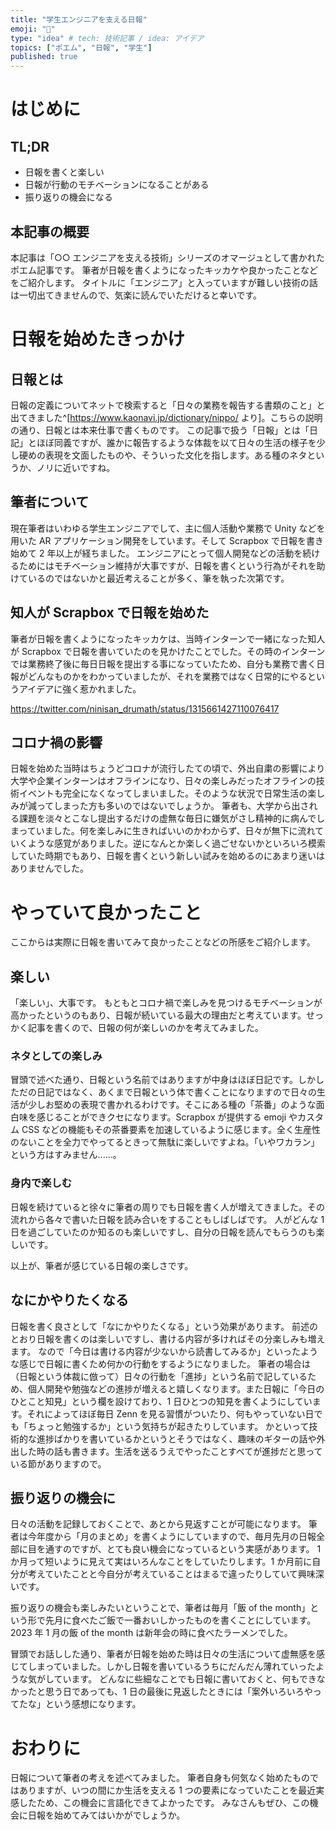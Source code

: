 ```yaml
---
title: "学生エンジニアを支える日報"
emoji: "🌮"
type: "idea" # tech: 技術記事 / idea: アイデア
topics: ["ポエム", "日報", "学生"]
published: true
---
```


# はじめに

## TL;DR

- 日報を書くと楽しい
- 日報が行動のモチベーションになることがある
- 振り返りの機会になる

## 本記事の概要

<!-- textlint-disable -->

本記事は「○○ エンジニアを支える技術」シリーズのオマージュとして書かれたポエム記事です。
筆者が日報を書くようになったキッカケや良かったことなどをご紹介します。
タイトルに「エンジニア」と入っていますが難しい技術の話は一切出てきませんので、気楽に読んでいただけると幸いです。

<!-- textlint-enable -->

# 日報を始めたきっかけ

## 日報とは

日報の定義についてネットで検索すると「日々の業務を報告する書類のこと」と出てきました^[https://www.kaonavi.jp/dictionary/nippo/ より]。こちらの説明の通り、日報とは本来仕事で書くものです。
この記事で扱う「日報」とは「日記」とほぼ同義ですが、誰かに報告するような体裁を以て日々の生活の様子を少し硬めの表現を文面したものや、そういった文化を指します。ある種のネタというか、ノリに近いですね。

## 筆者について

現在筆者はいわゆる学生エンジニアでして、主に個人活動や業務で Unity などを用いた AR アプリケーション開発をしています。そして Scrapbox で日報を書き始めて 2 年以上が経ちました。
エンジニアにとって個人開発などの活動を続けるためにはモチベーション維持が大事ですが、日報を書くという行為がそれを助けているのではないかと最近考えることが多く、筆を執った次第です。

## 知人が Scrapbox で日報を始めた

筆者が日報を書くようになったキッカケは、当時インターンで一緒になった知人が Scrapbox で日報を書いていたのを見かけたことでした。その時のインターンでは業務終了後に毎日日報を提出する事になっていたため、自分も業務で書く日報がどんなものかをわかっていましたが、それを業務ではなく日常的にやるというアイデアに強く惹かれました。

https://twitter.com/ninisan_drumath/status/1315661427110076417

## コロナ禍の影響

日報を始めた当時はちょうどコロナが流行したての頃で、外出自粛の影響により大学や企業インターンはオフラインになり、日々の楽しみだったオフラインの技術イベントも完全になくなってしまいました。そのような状況で日常生活の楽しみが減ってしまった方も多いのではないでしょうか。
筆者も、大学から出される課題を淡々とこなし提出するだけの虚無な毎日に嫌気がさし精神的に病んでしまっていました。何を楽しみに生きればいいのかわからず、日々が無下に流れていくような感覚がありました。逆になんとか楽しく過ごせないかといろいろ模索していた時期でもあり、日報を書くという新しい試みを始めるのにあまり迷いはありませんでした。

# やっていて良かったこと

ここからは実際に日報を書いてみて良かったことなどの所感をご紹介します。

## 楽しい

「楽しい」、大事です。
もともとコロナ禍で楽しみを見つけるモチベーションが高かったというのもあり、日報が続いている最大の理由だと考えています。せっかく記事を書くので、日報の何が楽しいのかを考えてみました。

### ネタとしての楽しみ

冒頭で述べた通り、日報という名前ではありますが中身はほぼ日記です。しかしただの日記ではなく、あくまで日報という体で書くことになりますので日々の生活が少しお堅めの表現で書かれるわけです。そこにある種の「茶番」のような面白味を感じることができクセになります。Scrapbox が提供する emoji やカスタム CSS などの機能もその茶番要素を加速しているように感じます。全く生産性のないことを全力でやってるときって無駄に楽しいですよね。「いやワカラン」という方はすみません......。

### 身内で楽しむ

日報を続けていると徐々に筆者の周りでも日報を書く人が増えてきました。その流れから各々で書いた日報を読み合いをすることもしばしばです。
人がどんな 1 日を過ごしていたのか知るのも楽しいですし、自分の日報を読んでもらうのも楽しいです。

以上が、筆者が感じている日報の楽しさです。

## なにかやりたくなる

日報を書く良さとして「なにかやりたくなる」という効果があります。
前述のとおり日報を書くのは楽しいですし、書ける内容が多ければその分楽しみも増えます。
なので「今日は書ける内容が少ないから読書してみるか」といったような感じで日報に書くため何かの行動をするようになりました。
筆者の場合は（日報という体裁に倣って）日々の行動を「進捗」という名前で記しているため、個人開発や勉強などの進捗が増えると嬉しくなります。また日報に「今日のひとこと知見」という欄を設けており、1 日ひとつの知見を書くようにしています。それによってほぼ毎日 Zenn を見る習慣がついたり、何もやっていない日でも「ちょっと勉強するか」という気持ちが起きたりしています。
かといって技術的な進捗ばかりを書いているかというとそうではなく、趣味のギターの話や外出した時の話も書きます。生活を送るうえでやったことすべてが進捗だと思っている節がありますので。

## 振り返りの機会に

日々の活動を記録しておくことで、あとから見返すことが可能になります。
筆者は今年度から「月のまとめ」を書くようにしていますので、毎月先月の日報全部に目を通すのですが、とても良い機会になっているという実感があります。
1 か月って短いように見えて実はいろんなことをしていたりします。1 か月前に自分が考えていたことと今自分が考えていることはまるで違ったりしていて興味深いです。

振り返りの機会も楽しみたいということで、筆者は毎月「飯 of the month」という形で先月に食べたご飯で一番おいしかったものを書くことにしています。2023 年 1 月の飯 of the month は新年会の時に食べたラーメンでした。
<!-- textlint-disable -->
冒頭でお話しした通り、筆者が日報を始めた時は日々の生活について虚無感を感じてしまっていました。しかし日報を書いているうちにだんだん薄れていったような気がしています。
どんなに些細なことでも日報に書いておくと、何もできなかったと思う日であっても、1 日の最後に見返したときには「案外いろいろやってたな」という感想になります。
<!-- textlint-enable -->

# おわりに

日報について筆者の考えを述べてみました。
筆者自身も何気なく始めたものではありますが、いつの間にか生活を支える 1 つの要素になっていたことを最近実感したため、この機会に言語化できてよかったです。
みなさんもぜひ、この機会に日報を始めてみてはいかがでしょうか。
